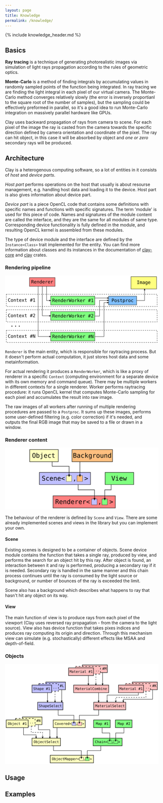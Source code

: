 ```yaml
---
layout: page
title: Knowledge
permalink: /knowledge/
---
```


{% include knowledge_header.md %}

## Basics

**Ray tracing** is a technique of generating photorealistic images via simulation of light rays propagation according to the rules of geometric optics.

**Monte-Carlo** is a method of finding integrals by accumulating values in randomly sampled points of the function being integrated.
In ray tracing we are finding the light integral in each pixel of our virtual camera. The Monte-Carlo method converges relatively slowly (the error is inversely proportianl to the square root of the number of samples), but the sampling could be effectively preformed in parallel, so it's a good idea to run Monte-Carlo integration on massively parallel hardware like GPUs. 

Clay uses backward propagation of rays from camera to scene. For each pixel of the image the ray is casted from the camera towards the specific direction defined by camera orientation and coordinate of the pixel. The ray can hit object, in this case it will be absorbed by object and *one or zero* secondary rays will be produced.

## Architecture

Clay is a heterogenous computing software, so a lot of entities in it consists of *host* and *device parts*.

*Host part* performs operations on the host that usually is about resourse management, e.g. handling host data and loading it to the device. Host part is also gives information about device part.

*Device part* is a piece OpenCL code that contains some definitions with specific names and functions with specific signatures. The term 'module' is used for this piece of code. Names and signatures of the module content are called the interface, and they are the same for all modules of same type. Corresponding device functionality is fully defined in the module, and resulting OpenCL kernel is assembled from these modules.

The type of device module and the interface are defined by the `Instance<Class>` trait implemented for the entity. You can find more information about classes and its instances in the documentation of [clay-core](https://docs.rs/clay-core/) and [clay](https://docs.rs/clay/) crates.

### Rendering pipeline

![Pipeline](/assets/pipeline.svg)

`Renderer` is the main entity, which is responsible for raytracing process. But it doesn't perform actual computation, it just stores host data and some metainformation.

For actual rendering it produces a `RenderWorker`, which is like a proxy of renderer in a specific `Context` (computing environment for a separate device with its own memory and command queue). There may be multiple workers in different contexts for a single renderer. Worker performs raytracing procedure: it runs OpenCL kernel that computes Monte-Carlo sampling for each pixel and accumulates the result into raw image.

The raw images of all workers after running of multiple rendering procedures are passed to a `Postproc`. It sums up these images, performs some user-defined filtering (e.g. color correction) if it's needed, and outputs the final RGB image that may be saved to a file or drawn in a window. 

### Renderer content

![Renderer](/assets/renderer.svg)

The behaviour of the renderer is defined by `Scene` and `View`. There are some already implemented scenes and views in the library but you can implement your own.

#### Scene

Existing scenes is designed to be a container of objects. Scene device module contains the function that takes a single ray, produced by view, and performs the search for an object hit by this ray. After object is found, an interaction between it and ray is performed, producing a secondary ray if it is needed. Secondary ray is handled in the same manner and this chain process continues until the ray is consumed by the light source or background, or number of bounces of the ray is exceeded the limit.

Scene also has a background which describes what happens to ray that hasn't hit any object on its way.

#### View

The main function of view is to produce rays from each pixel of the viewport (Clay uses reversed ray propagation - from the camera to the light source). View also has device function that takes pixes indices and produces ray computing its origin and direction. Through this mechanism view can simulate (e.g. stochastically) different effects like MSAA and depth-of-field.

### Objects

![Object folding](/assets/object_folding.svg)

## Usage

## Examples
